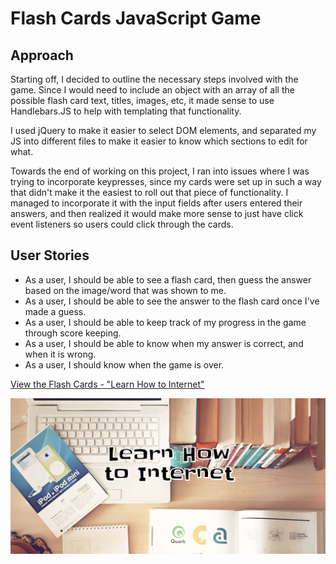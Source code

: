# Flash Cards JavaScript Game

## Approach
Starting off, I decided to outline the necessary steps involved with the game. Since I would need to include an object with an array of all the possible flash card text, titles, images, etc, it made sense to use Handlebars.JS to help with templating that functionality.

I used jQuery to make it easier to select DOM elements, and separated my JS into different files to make it easier to know which sections to edit for what.

Towards the end of working on this project, I ran into issues where I was trying to incorporate keypresses, since my cards were set up in such a way that didn't make it the easiest to roll out that piece of functionality. I managed to incorporate it with the input fields after users entered their answers, and then realized it would make more sense to just have click event listeners so users could click through the cards.

## User Stories
* As a user, I should be able to see a flash card, then guess the answer based on the image/word that was shown to me.
* As a user, I should be able to see the answer to the flash card once I've made a guess.
* As a user, I should be able to keep track of my progress in the game through score keeping.
* As a user, I should be able to know when my answer is correct, and when it is wrong.
* As a user, I should know when the game is over.

<a href="https://megancoyle.github.io/flash-cards/">View the Flash Cards - "Learn How to Internet"</a>

![ScreenShot](learn-how-to-internet.jpg)
